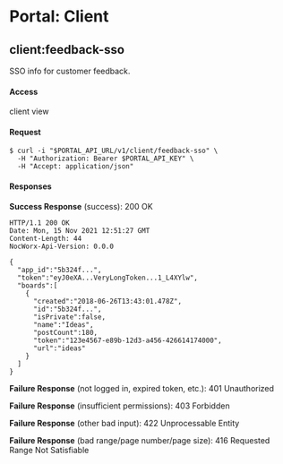 # Portal: Client

## client:feedback-sso
SSO info for customer feedback.

#### Access
client view

#### Request
```
$ curl -i "$PORTAL_API_URL/v1/client/feedback-sso" \
  -H "Authorization: Bearer $PORTAL_API_KEY" \
  -H "Accept: application/json"
```

#### Responses
**Success Response** (success): 200 OK
```
HTTP/1.1 200 OK
Date: Mon, 15 Nov 2021 12:51:27 GMT
Content-Length: 44
NocWorx-Api-Version: 0.0.0

{
  "app_id":"5b324f...",
  "token":"eyJ0eXA...VeryLongToken...1_L4XYlw",
  "boards":[
    {
      "created":"2018-06-26T13:43:01.478Z",
      "id":"5b324f...",
      "isPrivate":false,
      "name":"Ideas",
      "postCount":180,
      "token":"123e4567-e89b-12d3-a456-426614174000",
      "url":"ideas"
    }
  ]
}
```

**Failure Response** (not logged in, expired token, etc.): 401 Unauthorized

**Failure Response** (insufficient permissions): 403 Forbidden

**Failure Response** (other bad input): 422 Unprocessable Entity

**Failure Response** (bad range/page number/page size): 416 Requested Range Not Satisfiable

